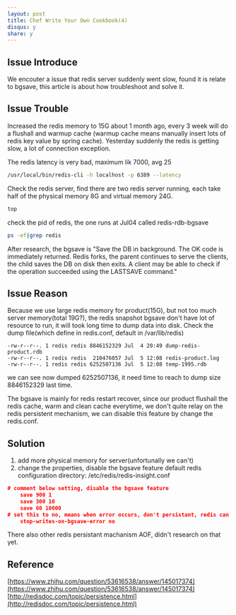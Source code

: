 ```yaml
---
layout: post
title: Chef Write Your Own Cookbook(4)
disqus: y
share: y
---
```


Issue Introduce
-------------------------
We encouter a issue that redis server suddenly went slow, found it is relate to bgsave, this article is about how troubleshoot and solve it. 

Issue Trouble
-------------------------
Increased the redis memory to 15G about 1 month ago, every 3 week will do a flushall and warmup cache (warmup cache means manually insert lots of redis key value by spring cache). Yesterday suddenly the redis is getting slow, a lot of connection exception. 

The redis latency is very bad, maximum lik 7000, avg 25
```bash
/usr/local/bin/redis-cli -h localhost -p 6389 --latency
```

Check the redis server, find there are two redis server running, each take half of the physical memory 8G and virtual memory 24G.
```bash
top
```

check the pid of redis, the one runs at Jul04 called redis-rdb-bgsave
```bash
ps -ef|grep redis
```

After research, the bgsave is "Save the DB in background. The OK code is immediately returned. Redis forks, the parent continues to serve the clients, the child saves the DB on disk then exits. A client may be able to check if the operation succeeded using the LASTSAVE command."

Issue Reason
-------------------------
Because we use large redis memory for product(15G), but not too much server memory(total 19G?), the redis snapshot bgsave don't have lot of resource to run, it will took long time to dump data into disk.
Check the dump file(which define in redis.conf, default in /var/lib/redis)
```
-rw-r--r--. 1 redis redis 8846152329 Jul  4 20:49 dump-redis-product.rdb
-rw-r--r--. 1 redis redis  210476057 Jul  5 12:08 redis-product.log
-rw-r--r--. 1 redis redis 6252507136 Jul  5 12:08 temp-1995.rdb
```
we can see now dumped 6252507136, it need time to reach to dump size 8846152329 last time.

The bgsave is mainly for redis restart recover, since our product flushall the redis cache, warm and clean cache everytime, we don't quite relay on the redis persistent mechanism, we can disable this feature by change the redis.conf.

Solution
-------------------------
1. add more physical memory for server(unfortunally we can't)
2. change the properties, disable the bgsave feature
default redis configuration directory: /etc/redis/redis-insight.conf
```json
# comment below setting, disable the bgsave feature
    save 900 1
    save 300 10
    save 60 10000
# set this to no, means when error occurs, don't persistant, redis can still work
	stop-writes-on-bgsave-error no
```

There also other redis persistant machanism AOF, didn't research on that yet.  

Reference
-------------------------
[https://www.zhihu.com/question/53616538/answer/145017374](https://www.zhihu.com/question/53616538/answer/145017374)
[http://redisdoc.com/topic/persistence.html](http://redisdoc.com/topic/persistence.html)
